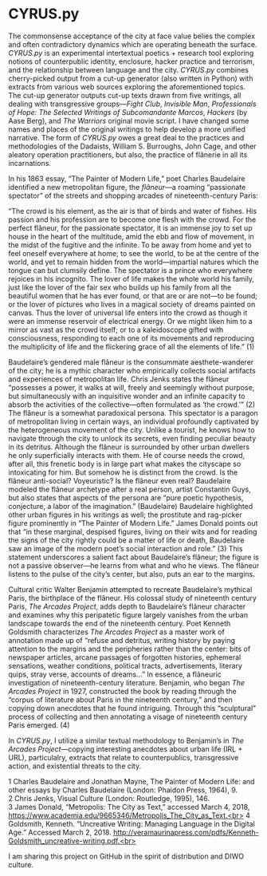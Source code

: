 # CYRUS.py 

The commonsense acceptance of the city at face value belies the complex and often contradictory dynamics which are operating beneath the surface. <i>CYRUS.py</i> is an experimental intertextual poetics + research tool exploring notions of counterpublic identity, enclosure, hacker practice and terrorism, and the relationship between language and the city. <i>CYRUS.py</i> combines cherry-picked output from a cut-up generator (also written in Python) with extracts from various web sources exploring the aforementioned topics. The cut-up generator outputs cut-up texts drawn from five writings, all dealing with transgressive groups—<i>Fight Club</i>, <i>Invisible Man</i>, <i>Professionals of Hope: The Selected Writings of Subcomandante Marcos</i>, <i>Hackers</i> (by Aase Berg), and <i>The Warriors</i> original movie script. I have changed some names and places of the original writings to help develop a more unified narrative. The form of <i>CYRUS.py</i> owes a great deal to the practices and methodologies of the Dadaists, William S. Burroughs, John Cage, and other aleatory operation practitioners, but also, the practice of flânerie in all its incarnations.<br>

In his 1863 essay, “The Painter of Modern Life,” poet Charles Baudelaire identified a new metropolitan figure, the <i>flâneur</i>—a roaming “passionate spectator” of the streets and shopping arcades of nineteenth-century Paris:<br>

“The crowd is his element, as the air is that of birds and water of fishes. His passion and his profession are to become one flesh with the crowd. For the perfect flâneur, for the passionate spectator, it is an immense joy to set up house in the heart of the multitude, amid the ebb and flow of movement, in the midst of the fugitive and the infinite. To be away from home and yet to feel oneself everywhere at home; to see the world, to be at the centre of the world, and yet to remain hidden from the world—impartial natures which the tongue can but clumsily define. The spectator is a prince who everywhere rejoices in his incognito. The lover of life makes the whole world his family, just like the lover of the fair sex who builds up his family from all the beautiful women that he has ever found, or that are or are not—to be found; or the lover of pictures who lives in a magical society of dreams painted on canvas. Thus the lover of universal life enters into the crowd as though it were an immense reservoir of electrical energy. Or we might liken him to a mirror as vast as the crowd itself; or to a kaleidoscope gifted with consciousness, responding to each one of its movements and reproducing the multiplicity of life and the flickering grace of all the elements of life.” (1)

Baudelaire’s gendered male flâneur is the consummate aesthete-wanderer of the city; he is a mythic character who empirically collects social artifacts and experiences of metropolitan life. Chris Jenks states the flâneur “possesses a power, it walks at will, freely and seemingly without purpose, but simultaneously with an inquisitive wonder and an infinite capacity to absorb the activities of the collective—often formulated as ‘the crowd.’” (2) The flâneur is a somewhat paradoxical persona. This spectator is a paragon of metropolitan living in certain ways, an individual profoundly captivated by the heterogeneous movement of the city. Unlike a tourist, he knows how to navigate through the city to unlock its secrets, even finding peculiar beauty in its detritus. Although the flâneur is surrounded by other urban dwellers he only superficially interacts with them. He of course needs the crowd, after all, this frenetic body is in large part what makes the cityscape so intoxicating for him. But somehow he is distinct from the crowd. Is the flâneur anti-social? Voyeuristic? Is the flâneur even real? Baudelaire modeled the flâneur archetype after a real person, artist Constantin Guys, but also states that aspects of the persona are “pure poetic hypothesis, conjecture, a labor of the imagination.” (Baudelaire) Baudelaire highlighted other urban figures in his writings as well; the prostitute and rag-picker figure prominently in “The Painter of Modern Life.” James Donald points out that “in these marginal, despised figures, living on their wits and for reading the signs of the city rightly could be a matter of life or death, Baudelaire saw an image of the modern poet’s social interaction and role.” (3) This statement underscores a salient fact about Baudelaire’s flâneur; the figure is not a passive observer—he learns from what and who he views. The flâneur listens to the pulse of the city’s center, but also, puts an ear to the margins. 

Cultural critic Walter Benjamin attempted to recreate Baudelaire’s mythical Paris, the birthplace of the flâneur. His colossal study of nineteenth century Paris, <i>The Arcades Project</i>, adds depth to Baudelaire’s flâneur character and examines why this peripatetic figure largely vanishes from the urban landscape towards the end of the nineteenth century. Poet Kenneth Goldsmith characterizes <i>The Arcades Project</i> as a master work of annotation made up of “refuse and detritus, writing history by paying attention to the margins and the peripheries rather than the center: bits of newspaper articles, arcane passages of forgotten histories, ephemeral sensations, weather conditions, political tracts, advertisements, literary quips, stray verse, accounts of dreams…” In essence, a flâneuric investigation of nineteenth-century literature. Benjamin, who began <i>The Arcades Project</i> in 1927, constructed the book by reading through the “corpus of literature about Paris in the nineteenth century,” and then copying down anecdotes that he found intriguing. Through this “sculptural” process of collecting and then annotating a visage of nineteenth century Paris emerged. (4)<br>

In <i>CYRUS.py</i>, I utilize a similar textual methodology to Benjamin’s in <i>The Arcades Project</i>—copying interesting anecdotes about urban life (IRL + URL), particulalry, extracts that relate to counterpublics, transgressive action, and existential threats to the city.<br>

1 Charles Baudelaire and Jonathan Mayne, The Painter of Modern Life: and other essays by Charles Baudelaire (London: Phaidon Press, 1964), 9.<br>
2 Chris Jenks, Visual Culture (London: Routledge, 1995), 146.<br>
3 James Donald, “Metropolis: The City as Text,” accessed March 4, 2018, https://www.academia.edu/9665346/Metropolis_The_City_as_Text.<br>
4 Goldsmith, Kenneth. “Uncreative Writing: Managing Language in the Digital Age.” Accessed March 2, 2018.
 http://veramaurinapress.com/pdfs/Kenneth-Goldsmith_uncreative-writing.pdf.<br>

I am sharing this project on GitHub in the spirit of distribution and DIWO culture.
